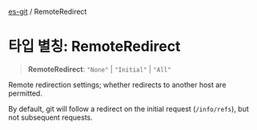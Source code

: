 [es-git](../globals.md) / RemoteRedirect

# 타입 별칭: RemoteRedirect

> **RemoteRedirect**: `"None"` \| `"Initial"` \| `"All"`

Remote redirection settings; whether redirects to another host are
permitted.

By default, git will follow a redirect on the initial request
(`/info/refs`), but not subsequent requests.
